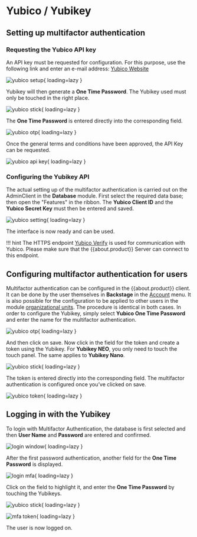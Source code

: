 # Yubico / Yubikey

## Setting up multifactor authentication

### Requesting the Yubico API key

An API key must be requested for configuration. For this purpose, use the following link and enter an e-mail address: [Yubico Website](https://upgrade.yubico.com/getapikey/)

![yubico setup](/assets/en/client_modules/organizational_structures/multifactor_authentication/yubico_yubikey/yubico_yubikey_1.png){ loading=lazy }

Yubikey will then generate a **One Time Password**. The Yubikey used must only be touched in the right place.

![yubico stick](/assets/en/client_modules/organizational_structures/multifactor_authentication/yubico_yubikey/yubico_yubikey_2.png){ loading=lazy }

The **One Time Password** is entered directly into the corresponding field.

![yubico otp](/assets/en/client_modules/organizational_structures/multifactor_authentication/yubico_yubikey/yubico_yubikey_3.png){ loading=lazy }

Once the general terms and conditions have been approved, the API Key can be requested.

![yubico api key](/assets/en/client_modules/organizational_structures/multifactor_authentication/yubico_yubikey/yubico_yubikey_4.png){ loading=lazy }

### Configuring the Yubikey API

The actual setting up of the multifactor authentication is carried out on the AdminClient in the **Database** module. First select the required data base; then open the "Features" in the ribbon.
The **Yubico Client ID** and the **Yubico Secret Key** must then be entered and saved.

![yubico setting](/assets/en/client_modules/organizational_structures/multifactor_authentication/yubico_yubikey/yubico_yubikey_5.png){ loading=lazy }

The interface is now ready and can be used.

!!! hint
    The HTTPS endpoint [Yubico Verify](https://api.yubico.com/wsapi/2.0/verify) is used for communication with Yubico. Please make sure that the {{about.product}} Server can connect to this endpoint.

## Configuring multifactor authentication for users

Multifactor authentication can be configured in the {{about.product}} client. It can be done by the user themselves in **Backstage** in the [Account]({{url.placeholder}}) menu. It is also possible for the configuration to be applied to other users in the module [organizational units]({{url.placeholder}}). The procedure is identical in both cases. In order to configure the Yubikey, simply select **Yubico One Time Password** and enter the name for the multifactor authentication.

![yubico otp](/assets/en/client_modules/organizational_structures/multifactor_authentication/yubico_yubikey/yubico_yubikey_6.png){ loading=lazy }

And then click on save. Now click in the field for the token and create a token using the Yubikey. For **Yubikey NEO**, you only need to touch the touch panel. The same applies to **Yubikey Nano**.

![yubico stick](/assets/en/client_modules/organizational_structures/multifactor_authentication/yubico_yubikey/yubico_yubikey_7.png){ loading=lazy }

The token is entered directly into the corresponding field. The multifactor authentication is configured once you’ve clicked on save.

![yubico token](/assets/en/client_modules/organizational_structures/multifactor_authentication/yubico_yubikey/yubico_yubikey_8.png){ loading=lazy }

## Logging in with the Yubikey

To login with Multifactor Authentication, the database is first selected and then **User Name** and **Password** are entered and confirmed.

![login window](/assets/en/client_modules/organizational_structures/multifactor_authentication/yubico_yubikey/yubico_yubikey_9.png){ loading=lazy }

After the first password authentication, another field for the **One Time Password** is displayed.

![login mfa](/assets/en/client_modules/organizational_structures/multifactor_authentication/yubico_yubikey/yubico_yubikey_10.png){ loading=lazy }

Click on the field to highlight it, and enter the **One Time Password** by touching the Yubikeys.

![yubico stick](/assets/en/client_modules/organizational_structures/multifactor_authentication/yubico_yubikey/yubico_yubikey_11.png){ loading=lazy }

![mfa token](/assets/en/client_modules/organizational_structures/multifactor_authentication/yubico_yubikey/yubico_yubikey_12.png){ loading=lazy }

The user is now logged on.
